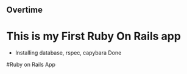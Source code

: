 ## Overtime

# This is my First Ruby On Rails app
- Installing database, rspec, capybara Done


#Ruby on Rails App
